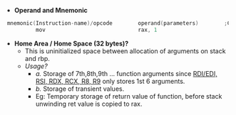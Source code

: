 - **Operand and Mnemonic**
 ```c
  mnemonic(Instruction-name)/opcode        operand(parameters)        ;Comment        
           mov                             rax, 1
```
- **Home Area / Home Space (32 bytes)?** 
  - This is uninitialized space between allocation of arguments on stack and rbp. 
  - *Usage?* 
    - *a.* Storage of 7th,8th,9th ... function arguments since [RDI/EDI, RSI, RDX, RCX, R8, R9](/Motherboard/CPU/Memory/CPU_Registers/General_Purpose_Registers) only stores 1st 6 arguments.
    - *b.* Storage of transient values.
     - Eg: Temporary storage of return value of function, before stack unwinding ret value is copied to rax.
